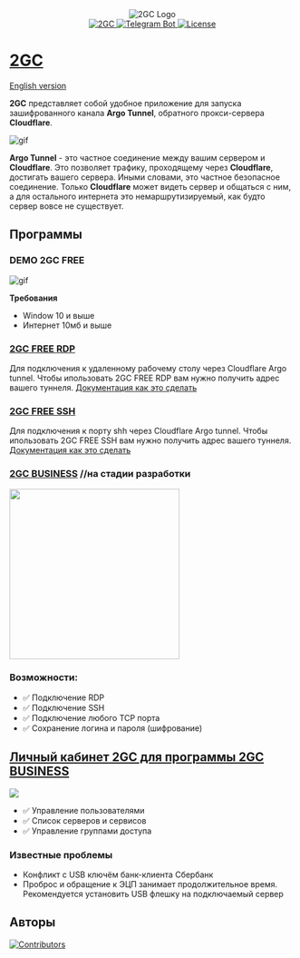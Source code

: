 <div id="header" align="center">
        <img src="https://pub-a89b5697d4074daeb851dc6c011ed225.r2.dev/2gc_logo.ico" alt="2GC Logo"">
</div>
<div id="badges" align="center">
    <a href="https://2gc.ru" target="_blank">
        <img src="https://img.shields.io/badge/website-000000?style=for-the-badge&logoColor=white" alt="2GC"/>
    </a>
    <a href="https://t.me/suppport2gc_bot" target="_blank">
        <img src="https://img.shields.io/badge/Telegram-2CA5E0?style=for-the-badge&logo=telegram&logoColor=white" alt="Telegram Bot"/>
    </a>
    <a href="https://t.me/suppport2gc_bot" target="_blank">
        <img src="https://img.shields.io/github/license/mlanies/2GC" alt="License"/>
    </a>
</div>

# [2GC](https://2gc.ru)

<p>
    <a href="README_en.md">English version</a>
</p>


**2GC** представляет собой удобное приложение для запуска зашифрованного канала **Argo Tunnel**, обратного прокси-сервера **Cloudflare**. 

![gif](https://pub-39c0bfd961854a87ad355d11701329e5.r2.dev/2gc-cf.png)

**Argo Tunnel** - это частное соединение между вашим сервером и **Cloudflare**. Это позволяет трафику, проходящему через **Cloudflare**, достигать вашего сервера. Иными словами, это частное безопасное соединение. Только **Cloudflare** может видеть сервер и общаться с ним, а для остального интернета это немаршрутизируемый, как будто сервер вовсе не существует.

## Программы 

### DEMO 2GC FREE

![gif](https://github.com/mlanies/2GC-app-ras/blob/main/2gc-free.gif)

**Требования**
- Window 10 и выше
- Интернет 10мб и выше

### [2GC FREE RDP](https://2gc.ru/download)
Для подключения к удаленному рабочему столу через Cloudflare Argo tunnel.
Чтобы ипользовать 2GC FREE RDP вам нужно получить адрес вашего туннеля. <a href="doc_ru.md">Документация как это сделать </a>


### [2GC FREE SSH](https://2gc.ru/download)
Для подключения к порту shh через Cloudflare Argo tunnel.
Чтобы ипользовать 2GC FREE SSH вам нужно получить адрес вашего туннеля. <a href="doc_ru.md">Документация как это сделать </a>


### [2GC BUSINESS](https://2gc.ru/download) //на стадии разработки
<div id="header">
  <img src="https://pub-a89b5697d4074daeb851dc6c011ed225.r2.dev/2gc_app_list.svg" width="300"/>
</div>

### Возможности:
- ✅ Подключение RDP
- ✅ Подключение SSH
- ✅ Подключение любого TCP порта
- ✅ Сохранение логина и пароля (шифрование)



## <a href="doc_ru.md">Личный кабинет 2GC для программы 2GC BUSINESS</a>
<div id="header">
  <img src="https://pub-a89b5697d4074daeb851dc6c011ed225.r2.dev/lk_2gc.png"/>
</div>

- ✅ Управление пользователями
- ✅ Список серверов и сервисов
- ✅ Управление группами доступа



### Известные проблемы
- Конфликт с USB ключём банк-клиента Сбербанк
- Проброс и обращение к ЭЦП занимает продолжительное время. Рекомендуется установить USB флешку на подключаемый сервер


## Авторы

<a href="https://github.com/mlanies/2GC/graphs/contributors">
  <img src="https://contrib.rocks/image?repo=mlanies/2GC" alt="Contributors" />
</a>
